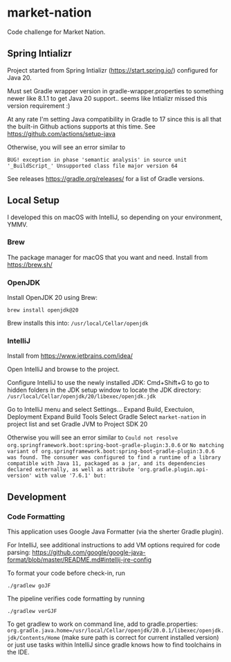 # market-nation

Code challenge for Market Nation.

## Spring Intializr

Project started from Spring Intializr (https://start.spring.io/) configured for Java 20.

Must set Gradle wrapper version in gradle-wrapper.properties to something newer like 8.1.1 to get Java 20 support.. seems like Intializr missed this version requirement :)

At any rate I'm setting Java compatibility in Gradle to 17 since this is all that the built-in Github actions supports at this time.
See https://github.com/actions/setup-java

Otherwise, you will see an error similar to

`BUG! exception in phase 'semantic analysis' in source unit '_BuildScript_' Unsupported class file major version 64`

See releases https://gradle.org/releases/ for a list of Gradle versions.

## Local Setup

I developed this on macOS with IntelliJ, so depending on your environment, YMMV.

### Brew

The package manager for macOS that you want and need. Install from https://brew.sh/

### OpenJDK

Install OpenJDK 20 using Brew:

`brew install openjdk@20`

Brew installs this into:
`/usr/local/Cellar/openjdk`

### IntelliJ

Install from https://www.jetbrains.com/idea/

Open IntelliJ and browse to the project.

Configure IntelliJ to use the newly installed JDK:
Cmd+Shift+G to go to hidden folders in the JDK setup window to locate the JDK directory:
`/usr/local/Cellar/openjdk/20/libexec/openjdk.jdk`

Go to IntelliJ menu and select Settings...
Expand Build, Exectuion, Deployment
Expand Build Tools
Select Gradle
Select `market-nation` in project list and set Gradle JVM to Project SDK 20

Otherwise you will see an error similar to
`Could not resolve org.springframework.boot:spring-boot-gradle-plugin:3.0.6`
or
`No matching variant of org.springframework.boot:spring-boot-gradle-plugin:3.0.6 was found. The consumer was configured to find a runtime of a library compatible with Java 11, packaged as a jar, and its dependencies declared externally, as well as attribute 'org.gradle.plugin.api-version' with value '7.6.1' but:`

## Development

### Code Formatting

This application uses Google Java Formatter (via the sherter Gradle plugin).

For IntelliJ, see additional instructions to add VM options required for code parsing:
https://github.com/google/google-java-format/blob/master/README.md#intellij-jre-config

To format your code before check-in, run

`./gradlew goJF`

The pipeline verifies code formatting by running

`./gradlew verGJF`

To get gradlew to work on command line, add to gradle.properties:
`org.gradle.java.home=/usr/local/Cellar/openjdk/20.0.1/libexec/openjdk.jdk/Contents/Home`
(make sure path is correct for current installed version)
or just use tasks within IntelliJ since gradle knows how to find toolchains in the IDE.


